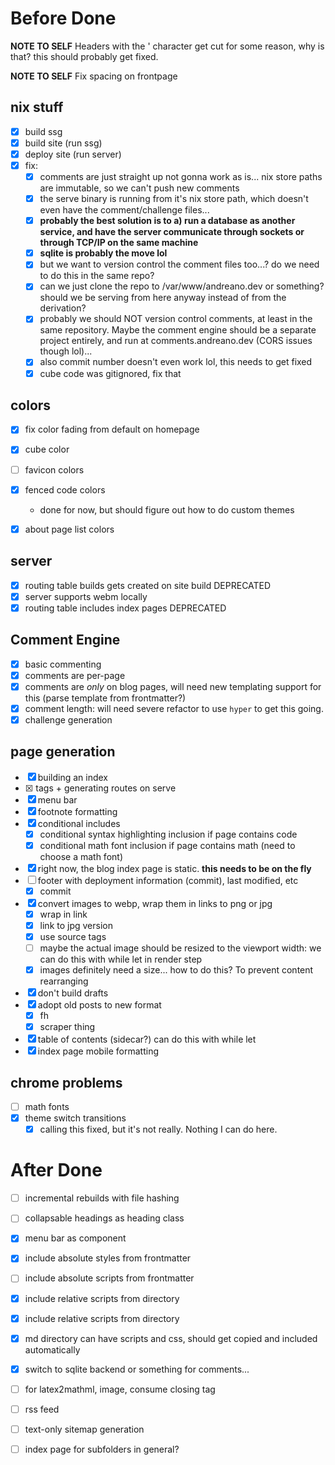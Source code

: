 # Before Done

**NOTE TO SELF**
Headers with the ' character get cut 
for some reason, why is that? this should probably get fixed. 

**NOTE TO SELF**
Fix spacing on frontpage

## nix stuff
- [x] build ssg
- [x] build site (run ssg)
- [x] deploy site (run server)
- [x] fix:
    - [x] comments are just straight up not gonna work as is... nix store paths are immutable, so we can't push new comments
    - [x] the serve binary is running from it's nix store path, which doesn't even have the comment/challenge files...
    - [x] **probably the best solution is to a) run a database as another service, and have the server communicate through sockets or through TCP/IP on the same machine**
    - [x] **sqlite is probably the move lol**
    - [x] but we want to version control the comment files too...? do we need to do this in the same repo?
    - [x] can we just clone the repo to /var/www/andreano.dev or something? should we be serving from here anyway instead of from the derivation?
    - [x] probably we should NOT version control comments, at least in the same repository. Maybe the comment engine should be a separate project entirely, and run at comments.andreano.dev (CORS issues though lol)...
    - [x] also commit number doesn't even work lol, this needs to get fixed
    - [x] cube code was gitignored, fix that

## colors

- [x] fix color fading from default on homepage
- [x] cube color
- [ ] favicon colors
- [x] fenced code colors
    - done for now, but should figure out how to do custom themes
- [x] about page list colors


## server
- [x] routing table builds gets created on site build DEPRECATED
- [x] server supports webm locally
- [x] routing table includes index pages DEPRECATED

## Comment Engine
- [x] basic commenting
- [x] comments are per-page
- [x] comments are *only* on blog pages, will need new templating support for this (parse template from frontmatter?)
- [x] comment length: will need severe refactor to use `hyper` to get this going. 
- [x] challenge generation

## page generation
- [x] building an index
- [x] <base> tags + generating routes on serve
- [x] menu bar
- [x] footnote formatting
- [x] conditional includes
    - [x] conditional syntax highlighting inclusion if page contains code
    - [x] conditional math font inclusion if page contains math (need to choose a math font)

- [x] right now, the blog index page is static. **this needs to be on the fly**
- [ ] footer with deployment information (commit), last modified, etc
    - [x] commit

- [x] convert images to webp, wrap them in links to png or jpg
    - [x] wrap in link
    - [x] link to jpg version
    - [x] use source tags
    - [ ] maybe the actual image should be resized to the viewport width: we can do this with while let in render step
    - [x] images definitely need a size... how to do this? To prevent content rearranging
- [x] don't build drafts
- [x] adopt old posts to new format
    - [x] fh
    - [x] scraper thing
- [x] table of contents (sidecar?)
    can do this with while let
- [x] index page mobile formatting

## chrome problems
- [ ] math fonts
- [x] theme switch transitions
    - [x] calling this fixed, but it's not really. Nothing I can do here.

# After Done
- [ ] incremental rebuilds with file hashing
- [ ] collapsable headings as heading class
- [x] menu bar as component
- [x] include absolute styles from frontmatter
- [ ] include absolute scripts from frontmatter
- [x] include relative scripts from directory
- [x] include relative scripts from directory
- [x] md directory can have scripts and css, should get copied and included automatically
- [x] switch to sqlite backend or something for comments...

- [ ] for latex2mathml, image, consume closing tag
- [ ] rss feed
- [ ] text-only sitemap generation
- [ ] index page for subfolders in general? 
